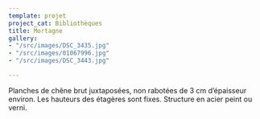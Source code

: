 ```yaml
---
template: projet
project_cat: Bibliothèques
title: Mortagne
gallery:
- "/src/images/DSC_3435.jpg"
- "/src/images/01067996.jpg"
- "/src/images/DSC_3443.jpg"

---
```

Planches de chêne brut juxtaposées, non rabotées de 3 cm d’épaisseur environ. Les hauteurs des étagères sont fixes. Structure en acier peint ou verni.